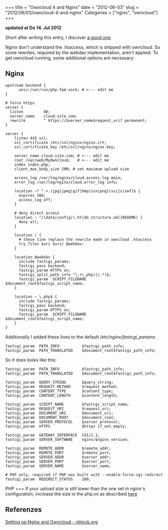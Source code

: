 +++
title = "Owncloud 4 and Nginx"
date = "2012-06-03"
slug = "2012/06/03/owncloud-4-and-nginx"
Categories = ["nginx", "owncloud"]
+++

**updated at Do 14. Jul 2012**

Short after writing this entry, I discover [a good one][ntblock].

Nginx don't understand the .htaccess, which is shipped with owncloud.
So some rewrites, required by the webdav implementation, aren't applied.
To get owncloud running, some additional options are necessary:

Nginx
-----

``` nginx nginx.conf
upstream backend {
      unix:/var/run/php-fpm.sock; # <--- edit me
}

# force https
server {
  listen         80;
  server_name    cloud.site.com;
  rewrite        ^ https://$server_name$request_uri? permanent;
}

server {
    listen 443 ssl;
    ssl_certificate /etc/ssl/nginx/nginx.crt;
    ssl_certificate_key /etc/ssl/nginx/nginx.key;

    server_name cloud.site.com; # <--- edit me
    root /var/web/MyOwncloud;   # <--- edit me
    index index.php;
    client_max_body_size 20M; # set maximum upload size

    access_log /var/log/nginx/cloud.access_log main;
    error_log /var/log/nginx/cloud.error_log info;

    location ~* ^.+.(jpg|jpeg|gif|bmp|ico|png|css|js|swf)$ {
      expires 30d;
      access_log off;
    }

    # deny direct access
    location ~ ^/(data|config|\.ht|db_structure.xml|README) {
      deny all;
    }

    location / {
      # these line replace the rewrite made in owncloud .htaccess
      try_files $uri $uri/ @webdav;
    }

    location @webdav {
      include fastcgi_params;
      fastcgi_pass backend;
      fastcgi_param HTTPS on;
      fastcgi_split_path_info ^(.+\.php)(/.*)$;
      fastcgi_param  SCRIPT_FILENAME  $document_root$fastcgi_script_name;
    }

    location ~ \.php$ {
      include fastcgi_params;
      fastcgi_pass backend;
      fastcgi_param HTTPS on;
      fastcgi_param  SCRIPT_FILENAME  $document_root$fastcgi_script_name;
    }
}
```

Additionally I added these lines to the default */etc/nginx/fastcgi_params*:

``` nginx
fastcgi_param  PATH_INFO          $fastcgi_path_info;
fastcgi_param  PATH_TRANSLATED    $document_root$fastcgi_path_info;
```

So it does looks like this:


``` nginx /etc/nginx/fastcgi_params
fastcgi_param  PATH_INFO          $fastcgi_path_info;
fastcgi_param  PATH_TRANSLATED    $document_root$fastcgi_path_info;

fastcgi_param  QUERY_STRING       $query_string;
fastcgi_param  REQUEST_METHOD     $request_method;
fastcgi_param  CONTENT_TYPE       $content_type;
fastcgi_param  CONTENT_LENGTH     $content_length;

fastcgi_param  SCRIPT_NAME        $fastcgi_script_name;
fastcgi_param  REQUEST_URI        $request_uri;
fastcgi_param  DOCUMENT_URI       $document_uri;
fastcgi_param  DOCUMENT_ROOT      $document_root;
fastcgi_param  SERVER_PROTOCOL    $server_protocol;
fastcgi_param  HTTPS              $https if_not_empty;

fastcgi_param  GATEWAY_INTERFACE  CGI/1.1;
fastcgi_param  SERVER_SOFTWARE    nginx/$nginx_version;

fastcgi_param  REMOTE_ADDR        $remote_addr;
fastcgi_param  REMOTE_PORT        $remote_port;
fastcgi_param  SERVER_ADDR        $server_addr;
fastcgi_param  SERVER_PORT        $server_port;
fastcgi_param  SERVER_NAME        $server_name;

# PHP only, required if PHP was built with --enable-force-cgi-redirect
fastcgi_param  REDIRECT_STATUS    200;
```

PHP
+++
If your upload size is still lower than the one set in nginx's configuration, increase the size in the php.ini as described [here](http://www.radinks.com/upload/config.php)


Referenzes
----------

[Setting up Nginx and Owncloud - nblock.org][ntblock]

[ntblock]: http://nblock.org/2012/03/12/nginx-and-owncloud
